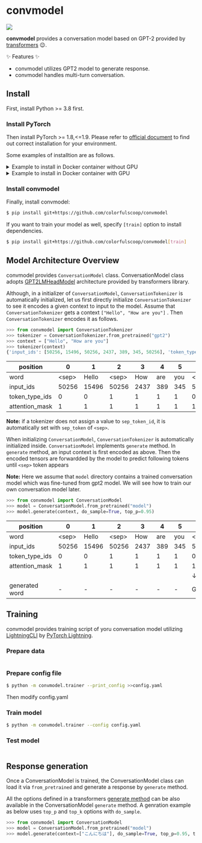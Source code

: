 # convmodel

![](https://github.com/colorfulscoop/convmodel/workflows/unittest/badge.svg)

**convmodel** provides a conversation model based on GPT-2 provided by [transformers](https://github.com/huggingface/transformers) :wink:.

:sparkles: Features :sparkles:
* convmodel utilizes GPT2 model to generate response.
* convmodel handles multi-turn conversation.

## Install

First, install Python >= 3.8 first.

### Install PyTorch

Then install PyTorch >= 1.8,<=1.9. Please refer to [official document](https://pytorch.org/get-started/locally/)
to find out correct installation for your environment.

Some examples of installtion are as follows.

<details>
<summary>Example to install in Docker container without GPU</summary>


```sh
$ docker container run -w /work -v $(pwd):/work --rm -it python:3.8.6-slim-buster bash
$ pip install torch==1.8.1
```
</details>

<details>
<summary>Example to install in Docker container with GPU</summary>

Assume that CUDA 11.1 is installed in your environment.

```sh
$ docker container run --gpus all --ipc=host --rm -it -v $(pwd):/work -w /work nvidia/cuda:11.1-devel-ubuntu20.04 bash
```

**Note:** `--ipc` option is required because share memory would not be enough because DataLoader multiprocess requires them. Refer to the URL for more details. https://discuss.pytorch.org/t/unable-to-write-to-file-torch-18692-1954506624/9990

```sh
$ apt update && apt install -y python3 python3-pip git
```

Install PyTorch which corresponds to your environment by following [the installation guide](https://pytorch.org/get-started/locally/).

For example, in CUDA 11.1 environment, PyTorch can be installed as follows.

 ```sh
$ pip3 install torch==1.8.1+cu111 -f https://download.pytorch.org/whl/torch_stable.html
```
</details>

### Install convmodel

Finally, install convmodel:

```sh
$ pip install git+https://github.com/colorfulscoop/convmodel
```

If you want to train your model as well, specify `[train]` option to install dependencies.

```sh
$ pip install git+https://github.com/colorfulscoop/convmodel[train]
```

## Model Architecture Overview

convmodel provides `ConversationModel` class.
ConversationModel class adopts [GPT2LMHeadModel](https://huggingface.co/transformers/model_doc/gpt2.html?highlight=gpt2lmheadmodel#transformers.GPT2LMHeadModel) architecture provided by transformers library.


Although, in a initializer of `ConversationModel`, `ConversationTokenizer` is automatically initialized, let us first directly initialize `ConversationTokenizer` to see it encodes a given context to input to the model.
Assume that `ConversationTokenizer` gets a context `["Hello", "How are you"]` . Then `ConversationTokenizer` encodes it as follows.

```py
>>> from convmodel import ConversationTokenizer
>>> tokenizer = ConversationTokenizer.from_pretrained("gpt2")
>>> context = ["Hello", "How are you"]
>>> tokenizer(context)
{'input_ids': [50256, 15496, 50256, 2437, 389, 345, 50256], 'token_type_ids': [0, 0, 1, 1, 1, 1, 0], 'attention_mask': [1, 1, 1, 1, 1, 1, 1]}
```

| position | 0 | 1 | 2 | 3 | 4 | 5 | 6 |
| --- | --- | --- | --- | --- | --- | --- | --- |
| word | \<sep\> | Hello | \<sep\> | How | are | you | \<sep\> |
| input_ids | 50256 | 15496 | 50256 | 2437 | 389 | 345 | 50256 |
| token_type_ids | 0 | 0 | 1 | 1 | 1 | 1 | 0 |
| attention_mask | 1 | 1 | 1 | 1 | 1 | 1 | 1 |

**Note:** if a tokenizer does not assign a value to `sep_token_id`, it is automatically set with `sep_token` of `<sep>`.

When initializing `ConversationModel`, `ConversationTokenizer` is automatically initialized inside.
`ConversationModel` implements `generate` method. In `generate` method, an input context is first encoded as above.
Then the encoded tensors are forwardded by the model to predict following tokens until `<sep>` token appears

**Note:** Here we assume that `model` directory contains a trained conversation model which was fine-tuned from gpt2 model. We will see how to train our own conversation model later.

```py
>>> from convmodel import ConversationModel
>>> model = ConversationModel.from_pretrained("model")
>>> model.generate(context, do_sample=True, top_p=0.95)
```

| position | 0 | 1 | 2 | 3 | 4 | 5 | 6 | 7 | 8 | 9 |
| --- | --- | --- | --- | --- | --- | --- | --- | --- | --- | --- |
| word | \<sep\> | Hello | \<sep\> | How | are | you | \<sep\> | Good | thank | you |
| input_ids | 50256 | 15496 | 50256 | 2437 | 389 | 345 | 50256 | 10248 | 5875 | 345 |
| token_type_ids | 0 | 0 | 1 | 1 | 1 | 1 | 0 | 0 | 0 | 0 |
| attention_mask | 1 | 1 | 1 | 1 | 1 | 1 | 1 | 1 | 1 | 1 |
| | | | | | | | ↓ | ↓ | ↓ | ↓ |
| generated word | - | - | - | - | - | - | Good | thank | you | \<sep\> |

## Training

convmodel provides training script of yoru conversation model utilizing [LightningCLI](https://pytorch-lightning.readthedocs.io/en/latest/common/lightning_cli.html) by [PyTorch Lightning](https://www.pytorchlightning.ai/).

### Prepare data

```sh
```

### Prepare config file

```sh
$ python -m convmodel.trainer --print_config >>config.yaml
```

Then modify config.yaml

### Train model

```sh
$ python -m convmodel.trainer --config config.yaml
```

### Test model

```sh
```

## Response generation

Once a ConversationModel is trained, the ConversationModel class can load it via `from_pretrained` and generate a response by `generate` method.

All the options defined in a transformers [generate method](https://huggingface.co/transformers/main_classes/model.html?highlight=generate#transformers.generation_utils.GenerationMixin.generate) can be also available in the ConversationModel `generate` method.
A genration example as below uses `top_p` and `top_k` options with `do_sample`.

```py
>>> from convmodel import ConversationModel
>>> model = ConversationModel.from_pretrained("model")
>>> model.generate(context=["こんにちは"], do_sample=True, top_p=0.95, top_k=50)
```
